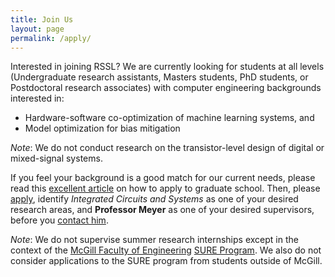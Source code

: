 ```yaml
---
title: Join Us
layout: page
permalink: /apply/
---
```


Interested in joining RSSL? We are currently looking for students at all levels (Undergraduate research assistants, Masters students, PhD students, or Postdoctoral research associates) with computer engineering backgrounds interested in:

<!-- - Aerospace and automotive system security, and -->
- Hardware-software co-optimization of machine learning systems, and
- Model optimization for bias mitigation

_Note_: We do not conduct research on the transistor-level design of digital or mixed-signal systems.

If you feel your background is a good match for our current needs, please read this [excellent article](http://matt.might.net/articles/how-to-apply-and-get-in-to-graduate-school-in-science-mathematics-engineering-or-computer-science/) on how to apply to graduate school.
Then, please [apply](https://mcgill.ca/uapply), identify _Integrated Circuits and Systems_ as one of your desired research areas, and **Professor Meyer** as one of your desired supervisors, before you [contact him](mailto:brett.meyer@mcgill.ca).

<!-- 
1. Apply to McGill University, and indicate ICS as your preferred research area.
2. [Email Professor Meyer](mailto:brett.meyer@mcgill.ca) and indicate (a) your McGill ID, (b) how your research interests relate to our needs, and (c) any relevant background or expertise you presently have.
-->

_Note_: We do not supervise summer research internships except in the context of the [McGill Faculty of Engineering](https://www.mcgill.ca/engineering) [SURE Program](https://www.mcgill.ca/engineering/students/undergraduate/research).
We also do not consider applications to the SURE program from students outside of McGill.